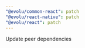 ```yaml
---
"@evolu/common-react": patch
"@evolu/react-native": patch
"@evolu/react": patch
---
```


Update peer dependencies
